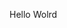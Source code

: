 Hello Wolrd




































































































































































































































































































































































































































































































































































